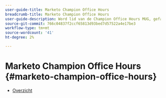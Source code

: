 ```yaml
---
user-guide-title: Marketo Champion Office Hours
breadcrumb-title: Marketo Champion Office Hours
user-guide-description: Word lid van de Champion Office Hours MUG, gefaciliteerd door de Marketo Engage Champion Class, om uw moeilijkste Marketo vragen te krijgen beantwoord door productdeskundigen en met industrie-toonaangevende marketers te verbinden.
source-git-commit: 766c04837f2ccf65813d93bed7d57522a4e17be3
workflow-type: tm+mt
source-wordcount: '41'
ht-degree: 2%

---
```



# Marketo Champion Office Hours {#marketo-champion-office-hours}

+ [Overzicht](overview.md)